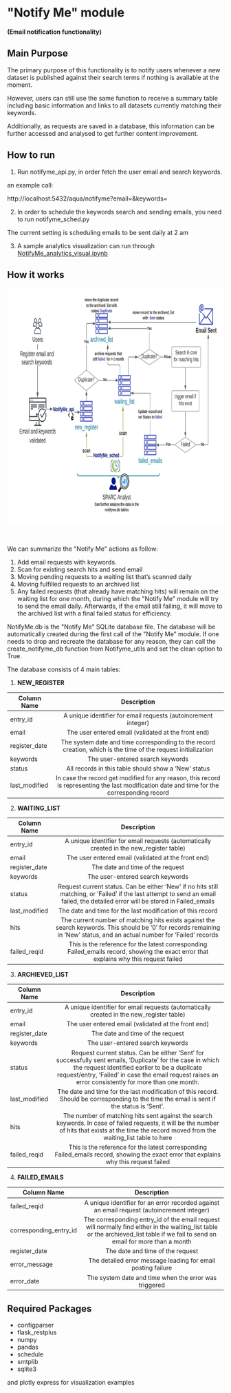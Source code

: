 # "Notify Me" module
__(Email notification functionality)__

## Main Purpose

The primary purpose of this functionality is to notify users whenever a new dataset is published against their search terms if nothing is available at the moment.

However, users can still use the same function to receive a summary table including basic information and links to all datasets currently matching their keywords.

Additionally, as requests are saved in a database, this information can be further accessed and analysed to get further content improvement.


## How to run

1. Run notifyme_api.py, in order fetch the user email and search keywords.
 
 an example call:
 	
  http://localhost:5432/aqua/notifyme?email=<email>&keywords=<keywords>
 
 
2. In order to schedule the keywords search and sending emails, you need to run notifyme_sched.py

The current setting is scheduling emails to be sent daily at 2 am


 3. A sample analytics visualization can run through [NotifyMe_analytics_visual.ipynb](https://nbviewer.jupyter.org/github/lrasmy/aqua/blob/main/NotifyMe/NotifyMe_analytics_visual.ipynb)
 

## How it works

<p align="left">
  <img src="https://github.com/Niloofar-Sh/aqua/blob/main/src/assets/images/NotifyMe.jpeg" alt="interface" width="900" height="550"> 
  <br/> 
  </img>
</p>

<br/>

We can summarize the "Notify Me" actions as follow:
1.	Add email requests with keywords.
2.	Scan for existing search hits and send email
3.	Moving pending requests to a waiting list that’s scanned daily
4.	Moving fulfilled requests to an archived list
5.	Any failed requests (that already have matching hits) will remain on the waiting list for one month, during which the "Notify Me" module will try to send the email daily. Afterwards, if the email still failing, it will move to the archived list with a final failed status for efficiency.

NotifyMe.db is the "Notify Me" SQLite database file. The database will be automatically created during the first call of the "Notify Me" module.  If one needs to drop and recreate the database for any reason, they can call the create_notifyme_db function from Notifyme_utils and set the clean option to True.

The database consists of 4 main tables:

1. __NEW_REGISTER__

| Column Name        | Description           | 
| ------------- |:-------------:| 
| entry_id     | A unique identifier for email requests (autoincrement integer) | 
| email      |   The user entered email (validated at the front end)    |   
| register_date |   The system date and time corresponding to the record creation, which is the time of the request initialization     |    
| keywords     | The user-entered search keywords | 
| status      |  All records in this table should show a ‘New’ status  |   
| last_modified |  In case the record get modified for any reason, this record is representing the last modification date and time for the corresponding record |  


2. __WAITING_LIST__

| Column Name        | Description           | 
| ------------- |:-------------:| 
| entry_id     | A unique identifier for email requests (automatically created in the new_register table) | 
| email      |   The user entered email (validated at the front end)    |   
| register_date |   The date and time of the request     |    
| keywords     | The user-entered search keywords | 
| status      | Request current status. Can be either ‘New’ if no hits still matching, or ‘Failed’ if the last attempt to send an email failed, the detailed error will be stored in Failed_emails |   
| last_modified | The date and time for the last modification of this record |  
| hits| The current number of matching hits exists against the search keywords. This should be ‘0’ for records remaining in ‘New’ status, and an actual number for ‘Failed’ records|
|failed_reqid|This is the reference for the latest corresponding Failed_emails record, showing the exact error that explains why this request failed|

3. __ARCHIEVED_LIST__

| Column Name        | Description           | 
| ------------- |:-------------:| 
| entry_id     | A unique identifier for email requests (automatically created in the new_register table) | 
| email      |   The user entered email (validated at the front end)    |   
| register_date |   The date and time of the request     |    
| keywords     | The user-entered search keywords | 
| status      | Request current status. Can be either ‘Sent’ for successfully sent emails,	‘Duplicate’ for the case in which the request identified earlier to be a duplicate request/entry,	‘Failed’ in case the email request raises an error consistently for more than one month. |   
| last_modified | The date and time for the last modification of this record. Should be corresponding to the time the email is sent if the status is ‘Sent’. |  
| hits| The number of matching hits sent against the search keywords. In case of failed requests, it will be the number of hits that exists at the time the record moved from the waiting_list table to here|
|failed_reqid|This is the reference for the latest corresponding Failed_emails record, showing the exact error that explains why this request failed|

4. __FAILED_EMAILS__

| Column Name        | Description           | 
| ------------- |:-------------:| 
|failed_reqid | A unique identifier for an error recorded against an email request (autoincrement integer)| 
|corresponding_entry_id | The corresponding entry_id of the email request will normally find either in the waiting_list table or the archieved_list table if we fail to send an email for more than a month|   
| register_date | The date and time of the request |    
|error_message | The detailed error message leading for email posting failure | 
|error_date | The system date and time when the error was triggered  |   



## Required Packages
- configparser
- flask_restplus
- numpy
- pandas
- schedule
- smtplib
- sqlite3

and plotly express for visualization examples

